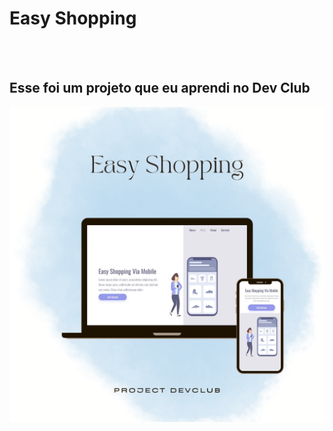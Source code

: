 <h1> Easy Shopping</h1>
<br>
<br>
<h2>Esse foi um projeto que eu aprendi no Dev Club</h2>



<img src="./assets/New Product Mockup Now Available Marketing Promotion Instagram Post (1).png" alt="imagem do site notebook">
